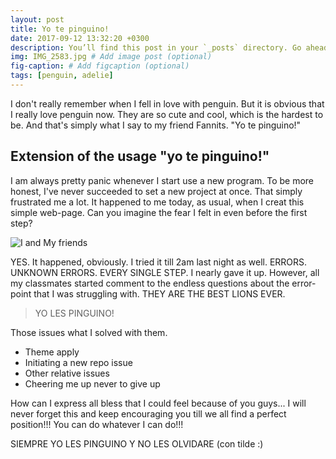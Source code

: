 ```yaml
---
layout: post
title: Yo te pinguino!
date: 2017-09-12 13:32:20 +0300
description: You’ll find this post in your `_posts` directory. Go ahead and edit it and re-build the site to see your changes. # Add post description (optional)
img: IMG_2583.jpg # Add image post (optional)
fig-caption: # Add figcaption (optional)
tags: [penguin, adelie]
---
```

I don't really remember when I fell in love with penguin. But it is obvious that I really love penguin now. They are so cute and cool, which is the hardest to be. And that's simply what I say to my friend Fannits. "Yo te pinguino!"

## Extension of the usage "yo te pinguino!"
I am always pretty panic whenever I start use a new program. To be more honest, I've never succeeded to set a new project at once. That simply frustrated me a lot. It happened to me today, as usual, when I creat this simple web-page. Can you imagine the fear I felt in even before the first step?  

![I and My friends]({{site.baseurl}}/assets/img/we-in-rest.jpg)

YES. It happened, obviously. I tried it till 2am last night as well. ERRORS. UNKNOWN ERRORS. EVERY SINGLE STEP. I nearly gave it up. However, all my classmates started comment to the endless questions about the error-point that I was struggling with. THEY ARE THE BEST LIONS EVER. 

>YO LES PINGUINO! 

Those issues what I solved with them.

* Theme apply
* Initiating a new repo issue
* Other relative issues
* Cheering me up never to give up

How can I express all bless that I could feel because of you guys... I will never forget this and keep encouraging you till we all find a perfect position!!! You can do whatever I can do!!!

SIEMPRE YO LES PINGUINO Y NO LES OLVIDARE (con tilde :)
